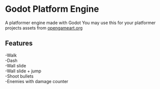 # Godot Platform Engine
 A platformer engine made with Godot
 You may use this for your platformer projects
 assets from [opengameart.org](opengameart.org)

## Features
  -Walk  
  -Dash  
  -Wall slide   
  -Wall slide + jump  
  -Shoot bullets  
  -Enemies with damage counter  
 
